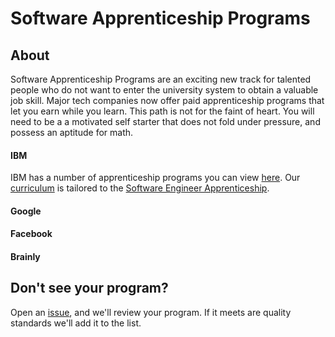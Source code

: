 # Software Apprenticeship Programs

## About
Software Apprenticeship Programs are an exciting new track for talented people who do not want to enter the university
system to obtain a valuable job skill. Major tech companies now offer paid apprenticeship programs that
let you earn while you learn. This path is not for the faint of heart. You will need to be a
a motivated self starter that does not fold under pressure, and possess an aptitude for math.

#### IBM
IBM has a number of apprenticeship programs you can view [here](https://www.ibm.com/us-en/employment/newcollar/apprenticeships/).
Our [curriculum](./curriculum.md) is tailored to the [Software Engineer Apprenticeship](https://careers.ibm.com/ShowJob/Id/1019265/Software-Engineer-Apprentice/).

#### Google

#### Facebook

#### Brainly

## Don't see your program?

Open an [issue](https://github.com/doriansmiley/codestrap-programs/issues), and we'll review your program. If it meets are quality standards we'll add it to the list.

